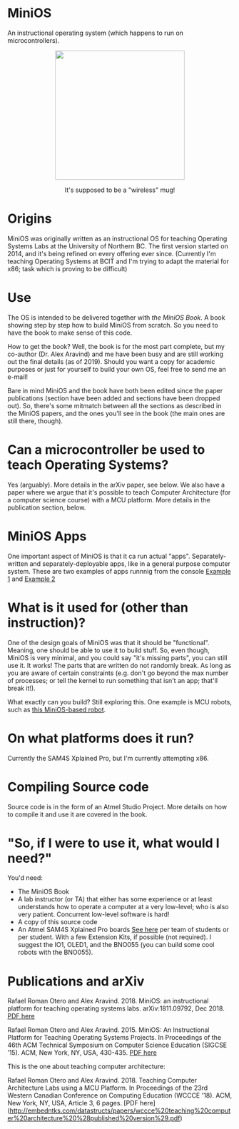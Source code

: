 # MiniOS

An instructional operating system (which happens to run on microcontrollers). 

<p align="center">
  <img src="https://github.com/rromanotero/minios/blob/master/logo.png" width="290"/>
  <p align="center">It's supposed to be a "wireless" mug!</p>
</p>


# Origins

MiniOS was originally written as an instructional OS for teaching Operating Systems Labs at the University of Northern BC. The first version started on 2014, and it's being refined on every offering ever since. (Currently I'm teaching Operating Systems at BCIT and I'm trying to adapt the material for x86; task which is proving to be difficult)


# Use

The OS is intended to be delivered together with *the MiniOS Book*. A book showing step by step how to build MiniOS from scratch. So you need to have the book to make sense of this code.

How to get the book? Well, the book is for the most part complete, but my co-author (Dr. Alex Aravind) and me have been busy and are still working out the final details (as of 2019). Should you want a copy for academic purposes or just for yourself to build your own OS, feel free to send me an e-mail! 

Bare in mind MiniOS and the book have both been edited since the paper publications (section have been added and sections have been dropped out). So, there's some mitmatch between all the sections as described in the MiniOS papers, and the ones you'll see in the book (the main ones are still there, though). 


# Can a microcontroller be used to teach Operating Systems?

Yes (arguably). More details in the arXiv paper, see below. We also have a paper where we argue that it's possible to teach Computer Architecture (for a computer science course) with a MCU platform. More details in the publication section, below. 


# MiniOS Apps

One important aspect of MiniOS is that it ca run actual "apps". Separately-written and separately-deployable apps, like in a general purpose computer system. These are two examples of apps runnnig from the console [Example 1](https://youtu.be/xwV5s2CTYqg) and [Example 2](https://youtu.be/HzgY5F7Pba4)


# What is it used for (other than instruction)?

One of the design goals of MiniOS was that it should be "functional". Meaning, one should be able to use it to build stuff. So, even though, MiniOS is very minimal, and you could say "it's missing parts", you can still use it. It works! The parts that are written do not randomly break. As long as you are aware of certain constraints (e.g. don't go beyond the max number of processes; or tell the kernel to run something that isn't an app; that'll break it!).


What exactly can you build? Still exploring this. One example is MCU robots, such as [this MiniOS-based robot](https://www.youtube.com/watch?v=Tp8fJ_0Ap_s). 


# On what platforms does it run?

Currently the SAM4S Xplained Pro, but I'm currently attempting x86.


# Compiling Source code

Source code is in the form of an Atmel Studio Project. More details on how to compile it and use it are covered in the book.


# "So, if I were to use it, what would I need?"

You'd need:

 - The MiniOS Book
 - A lab instructor (or TA) that either has some experience or at least understands how to operate a computer at a very low-level; who is also very patient. Concurrent low-level software is hard!
 - A copy of this source code
 - An Atmel SAM4S Xplained Pro boards [See here](https://www.microchip.com/DevelopmentTools/ProductDetails/atsam4s-xpro) per team of students or per student. With a few Extension Kits, if possible (not required). I suggest the IO1, OLED1, and the BNO055 (you can build some cool robots with the BNO055). 
 

# Publications and arXiv

Rafael Roman Otero and Alex Aravind. 2018. MiniOS: an instructional platform for teaching operating systems labs. arXiv:1811.09792, Dec 2018. [PDF here](https://arxiv.org/abs/1811.09792v2)

Rafael Roman Otero and Alex Aravind. 2015. MiniOS: An Instructional Platform for Teaching Operating Systems Projects. In Proceedings of the 46th ACM Technical Symposium on Computer Science Education (SIGCSE ’15). ACM, New York, NY, USA, 430-435. [PDF here](http://embedntks.com/datastructs/papers/minios%20paper%20%28published%20version%29.pdf)

This is the one about teaching computer architecture:

Rafael Roman Otero and Alex Aravind. 2018. Teaching Computer Architecture Labs using a MCU Platform. In Proceedings of the 23rd Western Canadian Conference on Computing Education (WCCCE '18). ACM, New York, NY, USA, Article 3, 6 pages. [PDF here] (http://embedntks.com/datastructs/papers/wccce%20teaching%20computer%20architecture%20%28published%20version%29.pdf)

